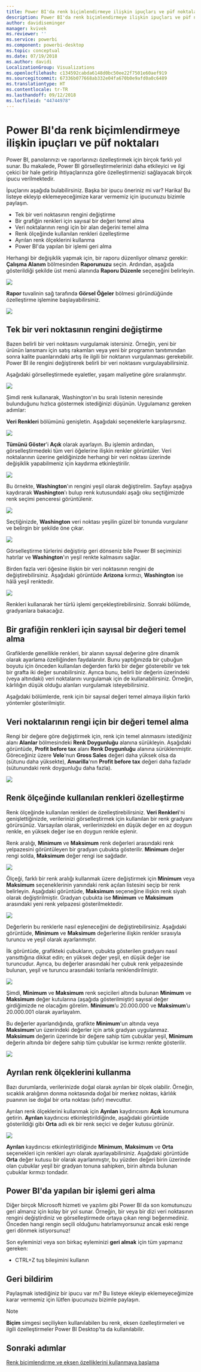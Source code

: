 ```yaml
---
title: Power BI'da renk biçimlendirmeye ilişkin ipuçları ve püf noktaları
description: Power BI'da renk biçimlendirmeye ilişkin ipuçları ve püf noktaları
author: davidiseminger
manager: kvivek
ms.reviewer: ''
ms.service: powerbi
ms.component: powerbi-desktop
ms.topic: conceptual
ms.date: 07/19/2018
ms.author: davidi
LocalizationGroup: Visualizations
ms.openlocfilehash: c134592cabda6148d0bc50ee22f7501e60aef919
ms.sourcegitcommit: 67336b077668ab332e04fa670b0e9afd0a0c6489
ms.translationtype: HT
ms.contentlocale: tr-TR
ms.lasthandoff: 09/12/2018
ms.locfileid: "44744978"
---
```

# <a name="tips-and-tricks-for-color-formatting-in-power-bi"></a>Power BI'da renk biçimlendirmeye ilişkin ipuçları ve püf noktaları
Power BI, panolarınızı ve raporlarınızı özelleştirmek için birçok farklı yol sunar. Bu makalede, Power BI görselleştirmelerinizi daha etkileyici ve ilgi çekici bir hale getirip ihtiyaçlarınıza göre özelleştirmenizi sağlayacak birçok ipucu verilmektedir.

İpuçlarını aşağıda bulabilirsiniz. Başka bir ipucu öneriniz mi var? Harika! Bu listeye ekleyip eklemeyeceğimize karar vermemiz için ipucunuzu bizimle paylaşın.

* Tek bir veri noktasının rengini değiştirme
* Bir grafiğin renkleri için sayısal bir değeri temel alma
* Veri noktalarının rengi için bir alan değerini temel alma
* Renk ölçeğinde kullanılan renkleri özelleştirme
* Ayrılan renk ölçeklerini kullanma
* Power BI'da yapılan bir işlemi geri alma

Herhangi bir değişiklik yapmak için, bir raporu düzenliyor olmanız gerekir: **Çalışma Alanım** bölmesinden **Raporunuzu** seçin. Ardından, aşağıda gösterildiği şekilde üst menü alanında **Raporu Düzenle** seçeneğini belirleyin.

![](media/service-tips-and-tricks-for-color-formatting/tipstrickscolor_1.png)

**Rapor** tuvalinin sağ tarafında **Görsel Öğeler** bölmesi göründüğünde özelleştirme işlemine başlayabilirsiniz.

![](media/service-tips-and-tricks-for-color-formatting/tipstrickscolor_2.png)

## <a name="change-the-color-of-a-single-data-point"></a>Tek bir veri noktasının rengini değiştirme
Bazen belirli bir veri noktasını vurgulamak istersiniz. Örneğin, yeni bir ürünün lansmanı için satış rakamları veya yeni bir programın tanıtımından sonra kalite puanlarındaki artış ile ilgili bir noktanın vurgulanması gerekebilir. Power BI ile rengini değiştirerek belirli bir veri noktasını vurgulayabilirsiniz.

Aşağıdaki görselleştirmede eyaletler, yaşam maliyetine göre sıralanmıştır. 

![](media/service-tips-and-tricks-for-color-formatting/tipstrickscolor_3.png)

Şimdi renk kullanarak, Washington'ın bu sıralı listenin neresinde bulunduğunu hızlıca göstermek istediğinizi düşünün. Uygulamanız gereken adımlar:

**Veri Renkleri** bölümünü genişletin. Aşağıdaki seçeneklerle karşılaşırsınız.

![](media/service-tips-and-tricks-for-color-formatting/tipstrickscolor_4.png)

**Tümünü Göster**'i **Açık** olarak ayarlayın. Bu işlemin ardından, görselleştirmedeki tüm veri öğelerine ilişkin renkler görüntüler. Veri noktalarının üzerine geldiğinizde herhangi bir veri noktası üzerinde değişiklik yapabilmeniz için kaydırma etkinleştirilir.

![](media/service-tips-and-tricks-for-color-formatting/tipstrickscolor_5.png)

Bu örnekte, **Washington**'ın rengini yeşil olarak değiştirelim. Sayfayı aşağıya kaydırarak **Washington**'ı bulup renk kutusundaki aşağı oku seçtiğimizde renk seçimi penceresi görüntülenir.

![](media/service-tips-and-tricks-for-color-formatting/tipstrickscolor_6.png)

Seçtiğinizde, **Washington** veri noktası yeşilin güzel bir tonunda vurgulanır ve belirgin bir şekilde öne çıkar.

![](media/service-tips-and-tricks-for-color-formatting/tipstrickscolor_7.png)

Görselleştirme türlerini değiştirip geri dönseniz bile Power BI seçiminizi hatırlar ve **Washington**'ın yeşil renkte kalmasını sağlar.

Birden fazla veri öğesine ilişkin bir veri noktasının rengini de değiştirebilirsiniz. Aşağıdaki görüntüde **Arizona** kırmızı, **Washington** ise hâlâ yeşil renktedir.

![](media/service-tips-and-tricks-for-color-formatting/tipstrickscolor_8.png)

Renkleri kullanarak her türlü işlemi gerçekleştirebilirsiniz. Sonraki bölümde, gradyanlara bakacağız.

## <a name="base-the-colors-of-a-chart-on-a-numeric-value"></a>Bir grafiğin renkleri için sayısal bir değeri temel alma
Grafiklerde genellikle renkleri, bir alanın sayısal değerine göre dinamik olarak ayarlama özelliğinden faydalanılır. Bunu yaptığınızda bir çubuğun boyutu için önceden kullanılan değerden farklı bir değer gösterebilir ve tek bir grafta iki değer sunabilirsiniz. Ayrıca bunu, belirli bir değerin üzerindeki (veya altındaki) veri noktalarını vurgulamak için de kullanabilirsiniz. Örneğin, kârlılığın düşük olduğu alanları vurgulamak isteyebilirsiniz.

Aşağıdaki bölümlerde, renk için bir sayısal değeri temel almaya ilişkin farklı yöntemler gösterilmiştir.

## <a name="base-the-color-of-data-points-on-a-value"></a>Veri noktalarının rengi için bir değeri temel alma
Rengi bir değere göre değiştirmek için, renk için temel alınmasını istediğiniz alanı **Alanlar** bölmesindeki **Renk Doygunluğu** alanına sürükleyin. Aşağıdaki görüntüde, **Profit before tax** alanı **Renk Doygunluğu** alanına sürüklenmiştir. Göreceğiniz üzere **Velo**'nun **Gross Sales** değeri daha yüksek olsa da (sütunu daha yüksekte), **Amarilla**'nın **Profit before tax** değeri daha fazladır (sütunundaki renk doygunluğu daha fazla).

![](media/service-tips-and-tricks-for-color-formatting/tipstrickscolor_9.png)

## <a name="customize-the-colors-used-in-the-color-scale"></a>Renk ölçeğinde kullanılan renkleri özelleştirme
Renk ölçeğinde kullanılan renkleri de özelleştirebilirsiniz. **Veri Renkleri**'ni genişlettiğinizde, verilerinizi görselleştirmek için kullanılan bir renk gradyanı görürsünüz. Varsayılan olarak, verilerinizdeki en düşük değer en az doygun renkle, en yüksek değer ise en doygun renkle eşlenir.

Renk aralığı, **Minimum** ve **Maksimum** renk değerleri arasındaki renk yelpazesini görüntüleyen bir gradyan çubukta gösterilir. **Minimum** değer rengi solda, **Maksimum** değer rengi ise sağdadır.

![](media/service-tips-and-tricks-for-color-formatting/tipstrickscolor_10.png)

Ölçeği, farklı bir renk aralığı kullanmak üzere değiştirmek için **Minimum** veya **Maksimum** seçeneklerinin yanındaki renk açılan listesini seçip bir renk belirleyin. Aşağıdaki görüntüde, **Maksimum** seçeneğine ilişkin renk siyah olarak değiştirilmiştir. Gradyan çubukta ise **Minimum** ve **Maksimum** arasındaki yeni renk yelpazesi gösterilmektedir.

![](media/service-tips-and-tricks-for-color-formatting/tipstrickscolor_11.png)

Değerlerin bu renklerle nasıl eşleneceğini de değiştirebilirsiniz. Aşağıdaki görüntüde, **Minimum** ve **Maksimum** değerlerine ilişkin renkler sırasıyla turuncu ve yeşil olarak ayarlanmıştır.

İlk görüntüde, grafikteki çubukların, çubukta gösterilen gradyanı nasıl yansıttığına dikkat edin; en yüksek değer yeşil, en düşük değer ise turuncudur. Ayrıca, bu değerler arasındaki her çubuk renk yelpazesinde bulunan, yeşil ve turuncu arasındaki tonlarla renklendirilmiştir.

![](media/service-tips-and-tricks-for-color-formatting/tipstrickscolor_12.png)

Şimdi, **Minimum** ve **Maksimum** renk seçicileri altında bulunan **Minimum** ve **Maksimum** değer kutularına (aşağıda gösterilmiştir) sayısal değer girdiğimizde ne olacağını görelim. **Minimum**’u 20.000.000 ve **Maksimum**’u 20.000.001 olarak ayarlayalım.

Bu değerler ayarlandığında, grafikte **Minimum**'un altında veya **Maksimum**'un üzerindeki değerler için artık gradyan uygulanmaz. **Maksimum** değerin üzerinde bir değere sahip tüm çubuklar yeşil, **Minimum** değerin altında bir değere sahip tüm çubuklar ise kırmızı renkte gösterilir.

![](media/service-tips-and-tricks-for-color-formatting/tipstrickscolor_13.png)

## <a name="use-diverging-color-scales"></a>Ayrılan renk ölçeklerini kullanma
Bazı durumlarda, verilerinizde doğal olarak ayrılan bir ölçek olabilir. Örneğin, sıcaklık aralığının donma noktasında doğal bir merkez noktası, kârlılık puanının ise doğal bir orta noktası (sıfır) mevcuttur.

Ayrılan renk ölçeklerini kullanmak için **Ayrılan** kaydırıcısını **Açık** konumuna getirin. **Ayrılan** kaydırıcısı etkinleştirildiğinde, aşağıdaki görüntüde gösterildiği gibi **Orta** adlı ek bir renk seçici ve değer kutusu görünür.

![](media/service-tips-and-tricks-for-color-formatting/tipstrickscolor_14.png)

**Ayrılan** kaydırıcısı etkinleştirildiğinde **Minimum**, **Maksimum** ve **Orta** seçenekleri için renkleri ayrı olarak ayarlayabilirsiniz. Aşağıdaki görüntüde **Orta** değer kutusu bir olarak ayarlanmıştır, bu yüzden değeri birin üzerinde olan çubuklar yeşil bir gradyan tonuna sahipken, birin altında bulunan çubuklar kırmızı tondadır.

## <a name="how-to-undo-in-power-bi"></a>Power BI'da yapılan bir işlemi geri alma
Diğer birçok Microsoft hizmeti ve yazılımı gibi Power BI da son komutunuzu geri almanız için kolay bir yol sunar. Örneğin, bir veya bir dizi veri noktasının rengini değiştirdiniz ve görselleştirmede ortaya çıkan rengi beğenmediniz. Önceden hangi rengin seçili olduğunu hatırlamıyorsunuz ancak eski renge geri dönmek istiyorsunuz!

Son eyleminizi veya son birkaç eyleminizi **geri almak** için tüm yapmanız gereken:

- CTRL+Z tuş bileşimini kullanın

## <a name="feedback"></a>Geri bildirim
Paylaşmak istediğiniz bir ipucu var mı? Bu listeye ekleyip eklemeyeceğimize karar vermemiz için lütfen ipucunuzu bizimle paylaşın.

>[!NOTE]
>**Biçim** simgesi seçiliyken kullanılabilen bu renk, eksen özelleştirmeleri ve ilgili özelleştirmeler Power BI Desktop'ta da kullanılabilir.

## <a name="next-steps"></a>Sonraki adımlar
[Renk biçimlendirme ve eksen özelliklerini kullanmaya başlama](service-getting-started-with-color-formatting-and-axis-properties.md)

